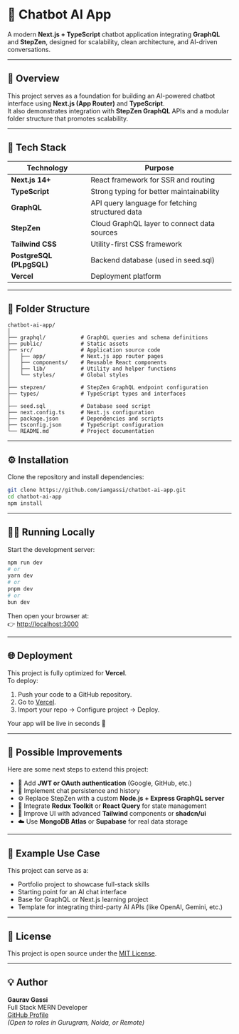 # 🤖 Chatbot AI App

A modern **Next.js + TypeScript** chatbot application integrating **GraphQL** and **StepZen**, designed for scalability, clean architecture, and AI-driven conversations.

---

## 🚀 Overview

This project serves as a foundation for building an AI-powered chatbot interface using **Next.js (App Router)** and **TypeScript**.  
It also demonstrates integration with **StepZen GraphQL** APIs and a modular folder structure that promotes scalability.

---

## 🧠 Tech Stack

| Technology | Purpose |
|-------------|----------|
| **Next.js 14+** | React framework for SSR and routing |
| **TypeScript** | Strong typing for better maintainability |
| **GraphQL** | API query language for fetching structured data |
| **StepZen** | Cloud GraphQL layer to connect data sources |
| **Tailwind CSS** | Utility-first CSS framework |
| **PostgreSQL (PLpgSQL)** | Backend database (used in seed.sql) |
| **Vercel** | Deployment platform |

---

## 📁 Folder Structure

```
chatbot-ai-app/
│
├── graphql/           # GraphQL queries and schema definitions
├── public/            # Static assets
├── src/               # Application source code
│   ├── app/           # Next.js app router pages
│   ├── components/    # Reusable React components
│   ├── lib/           # Utility and helper functions
│   └── styles/        # Global styles
│
├── stepzen/           # StepZen GraphQL endpoint configuration
├── types/             # TypeScript types and interfaces
│
├── seed.sql           # Database seed script
├── next.config.ts     # Next.js configuration
├── package.json       # Dependencies and scripts
├── tsconfig.json      # TypeScript configuration
└── README.md          # Project documentation
```

---

## ⚙️ Installation

Clone the repository and install dependencies:

```bash
git clone https://github.com/iamgassi/chatbot-ai-app.git
cd chatbot-ai-app
npm install
```

---

## 🧑‍💻 Running Locally

Start the development server:

```bash
npm run dev
# or
yarn dev
# or
pnpm dev
# or
bun dev
```

Then open your browser at:  
👉 [http://localhost:3000](http://localhost:3000)

---

## 🌐 Deployment

This project is fully optimized for **Vercel**.  
To deploy:

1. Push your code to a GitHub repository.  
2. Go to [Vercel](https://vercel.com/).  
3. Import your repo → Configure project → Deploy.

Your app will be live in seconds 🚀

---

## 🔮 Possible Improvements

Here are some next steps to extend this project:

- 🔐 Add **JWT or OAuth authentication** (Google, GitHub, etc.)
- 💬 Implement chat persistence and history
- ⚙️ Replace StepZen with a custom **Node.js + Express GraphQL server**
- 🧩 Integrate **Redux Toolkit** or **React Query** for state management
- 🌈 Improve UI with advanced **Tailwind** components or **shadcn/ui**
- ☁️ Use **MongoDB Atlas** or **Supabase** for real data storage

---

## 🧱 Example Use Case

This project can serve as a:
- Portfolio project to showcase full-stack skills  
- Starting point for an AI chat interface  
- Base for GraphQL or Next.js learning project  
- Template for integrating third-party AI APIs (like OpenAI, Gemini, etc.)

---

## 📜 License

This project is open source under the [MIT License](LICENSE).

---

## 💡 Author

**Gaurav Gassi**  
Full Stack MERN Developer  
[GitHub Profile](https://github.com/iamgassi)  
*(Open to roles in Gurugram, Noida, or Remote)*
